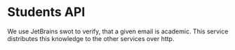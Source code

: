# Students API
We use JetBrains swot to verify, that a given email is academic. This service distributes this knowledge to the other services over http.
